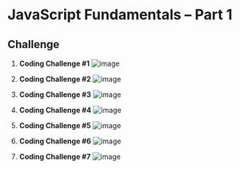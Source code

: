 # JavaScript Fundamentals – Part 1

## Challenge
1. **Coding Challenge #1**
![image](https://github.com/user-attachments/assets/e942cd00-5ee4-4463-abe4-ff49a411cf7e)

2. **Coding Challenge #2**
![image](https://github.com/user-attachments/assets/f7a1703c-2fd9-4d6b-ae84-f1e963a7a836)

3. **Coding Challenge #3**
![image](https://github.com/user-attachments/assets/46b25c90-e593-4591-8f2f-ef40422d3cac)

4. **Coding Challenge #4**
![image](https://github.com/user-attachments/assets/c9d6e452-c6df-42bb-b16e-468fc7cb8cb9)

5. **Coding Challenge #5**
![image](https://github.com/user-attachments/assets/dd896426-b1ee-4831-b134-870cd6b64a13)

6. **Coding Challenge #6**
![image](https://github.com/user-attachments/assets/d72e2bd7-b2c4-414b-8ec6-46448b9d6ad3)

7. **Coding Challenge #7**
![image](https://github.com/user-attachments/assets/85de55bc-fd20-486b-aaed-55658be2e8a4)

